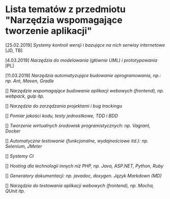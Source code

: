 # Lista tematów z przedmiotu "Narzędzia wspomagające tworzenie aplikacji"

[25.02.2019] *Systemy kontroli wersji i bazujące na nich serwisy internetowe* [JD, TB]

[4.03.2019] *Narzędzia do modelowania (głównie UML) i prototypowania* [PL]

[11.03.2019] *Narzędzia automatyzujące budowanie oprogramowania, np.: np. Ant, Maven, Gradle*

[] *Narzędzia wspomagające budowanie aplikacji webowych (frontend), np. webpack, gulp itp.*

[] *Narzędzia do zarządzania projektami i bug trackingu*

[] *Pomiar jakości kodu, testy jednostkowe, TDD i BDD*

[] *Tworzenie wirtualnych środowisk programistycznych: np. Vagrant, Docker*

[] *Automatyczne testowanie (funkcjonalne, wydajnościowe itd.): np. Selenium, JMeter*

[] *Systemy CI*

[] *Hosting dla technologii innych niż PHP, np. Java, ASP.NET, Python, Ruby*

[] *Generatory dokumentacji: np. javadoc, doxygen. Język Markdown (MD)*

[] *Narzędzia do testowania aplikacji webowych (frontend), np. Mocha, QUnit itp.*


